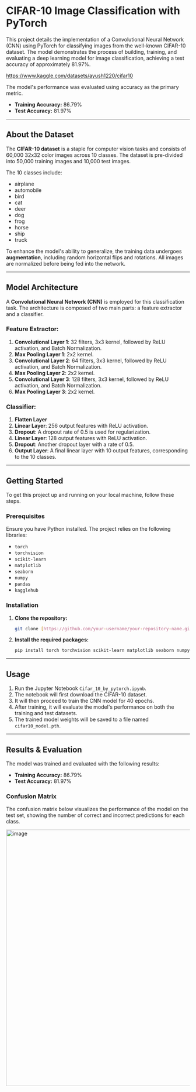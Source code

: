 # CIFAR-10 Image Classification with PyTorch

This project details the implementation of a Convolutional Neural Network (CNN) using PyTorch for classifying images from the well-known CIFAR-10 dataset. The model demonstrates the process of building, training, and evaluating a deep learning model for image classification, achieving a test accuracy of approximately 81.97%.


https://www.kaggle.com/datasets/ayush1220/cifar10


The model's performance was evaluated using accuracy as the primary metric.

-   **Training Accuracy:** 86.79%
-   **Test Accuracy:** 81.97%


***

## About the Dataset

The **CIFAR-10 dataset** is a staple for computer vision tasks and consists of 60,000 32x32 color images across 10 classes. The dataset is pre-divided into 50,000 training images and 10,000 test images.

The 10 classes include:
- airplane 
- automobile 
- bird 
- cat 
- deer 
- dog 
- frog 
- horse 
- ship 
- truck 

To enhance the model's ability to generalize, the training data undergoes **augmentation**, including random horizontal flips and rotations. All images are normalized before being fed into the network.

***

##  Model Architecture

A **Convolutional Neural Network (CNN)** is employed for this classification task. The architecture is composed of two main parts: a feature extractor and a classifier.

### Feature Extractor:
1.  **Convolutional Layer 1**: 32 filters, 3x3 kernel, followed by ReLU activation, and Batch Normalization.
2.  **Max Pooling Layer 1**: 2x2 kernel.
3.  **Convolutional Layer 2**: 64 filters, 3x3 kernel, followed by ReLU activation, and Batch Normalization.
4.  **Max Pooling Layer 2**: 2x2 kernel.
5.  **Convolutional Layer 3**: 128 filters, 3x3 kernel, followed by ReLU activation, and Batch Normalization.
6.  **Max Pooling Layer 3**: 2x2 kernel.

### Classifier:
1.  **Flatten Layer**
2.  **Linear Layer**: 256 output features with ReLU activation.
3.  **Dropout**: A dropout rate of 0.5 is used for regularization.
4.  **Linear Layer**: 128 output features with ReLU activation.
5.  **Dropout**: Another dropout layer with a rate of 0.5.
6.  **Output Layer**: A final linear layer with 10 output features, corresponding to the 10 classes.

***

##  Getting Started

To get this project up and running on your local machine, follow these steps.

### Prerequisites

Ensure you have Python installed. The project relies on the following libraries:
- `torch`
- `torchvision`
- `scikit-learn`
- `matplotlib`
- `seaborn`
- `numpy`
- `pandas`
- `kagglehub`

### Installation

1.  **Clone the repository:**
    ```sh
    git clone [https://github.com/your-username/your-repository-name.git](https://github.com/your-username/your-repository-name.git)
    ```
2.  **Install the required packages:**
    ```sh
    pip install torch torchvision scikit-learn matplotlib seaborn numpy pandas kagglehub
    ```

***

## Usage

1.  Run the Jupyter Notebook `Cifar_10_by_pytorch.ipynb`.
2.  The notebook will first download the CIFAR-10 dataset.
3.  It will then proceed to train the CNN model for 40 epochs.
4.  After training, it will evaluate the model's performance on both the training and test datasets.
5.  The trained model weights will be saved to a file named `cifar10_model.pth`.

***

##  Results & Evaluation

The model was trained and evaluated with the following results:

-   **Training Accuracy:** 86.79%
-   **Test Accuracy:** 81.97%

### Confusion Matrix

The confusion matrix below visualizes the performance of the model on the test set, showing the number of correct and incorrect predictions for each class.

<img width="788" height="701" alt="image" src="https://github.com/user-attachments/assets/daebb0a3-c7ce-4939-8bea-2836ad8e19be" />


